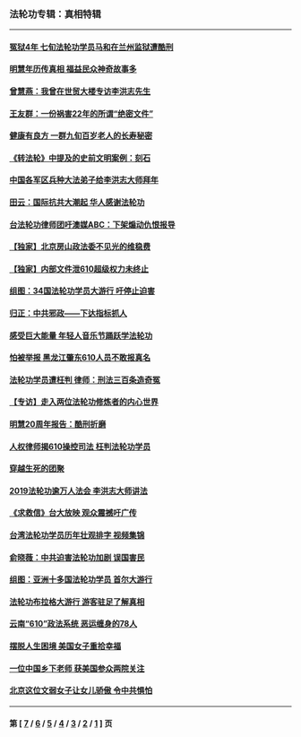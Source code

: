 ### 法轮功专辑：真相特辑
---
#### [冤狱4年 七旬法轮功学员马和在兰州监狱遭酷刑](../../pages/nf4389/n13304688.md?11060430) 
#### [明慧年历传真相 福益民众神奇故事多](../../pages/nf4389/n13294545.md?11060430) 
#### [曾慧燕：我曾在世贸大楼专访李洪志先生](../../pages/nf4389/n12898729.md?11060430) 
#### [王友群：一份祸害22年的所谓“绝密文件”](../../pages/nf4389/n12871750.md?11060430) 
#### [健康有良方 一群九旬百岁老人的长寿秘密](../../pages/nf4389/n12847475.md?11060430) 
#### [《转法轮》中提及的史前文明案例：刻石](../../pages/nf4389/n12758577.md?11060430) 
#### [中国各军区兵种大法弟子给李洪志大师拜年](../../pages/nf4389/n12750047.md?11060430) 
#### [田云：国际抗共大潮起 华人感谢法轮功](../../pages/nf4389/n12357708.md?11060430) 
#### [台法轮功律师团吁澳媒ABC：下架煽动仇恨报导](../../pages/nf4389/n12279917.md?11060430) 
#### [【独家】北京房山政法委不见光的维稳费](../../pages/nf4389/n12031979.md?11060430) 
#### [【独家】内部文件泄610超级权力未终止](../../pages/nf4389/n12023895.md?11060430) 
#### [组图：34国法轮功学员大游行 吁停止迫害](../../pages/nf4389/n11492658.md?11060430) 
#### [归正：中共邪政——下达指标抓人](../../pages/nf4389/n11474770.md?11060430) 
#### [感受巨大能量 年轻人音乐节踊跃学法轮功](../../pages/nf4389/n11441981.md?11060430) 
#### [怕被举报 黑龙江肇东610人员不敢报真名](../../pages/nf4389/n11436499.md?11060430) 
#### [法轮功学员遭枉判 律师：刑法三百条造奇冤](../../pages/nf4389/n11433943.md?11060430) 
#### [【专访】走入两位法轮功修炼者的内心世界](../../pages/nf4389/n11415623.md?11060430) 
#### [明慧20周年报告：酷刑折磨](../../pages/nf4389/n11387954.md?11060430) 
#### [人权律师揭610操控司法 枉判法轮功学员](../../pages/nf4389/n11313370.md?11060430) 
#### [穿越生死的团聚](../../pages/nf4389/n11258922.md?11060430) 
#### [2019法轮功逾万人法会 李洪志大师讲法](../../pages/nf4389/n11265303.md?11060430) 
#### [《求救信》台大放映 观众震撼吁广传](../../pages/nf4389/n10922251.md?11060430) 
#### [台湾法轮功学员历年壮观排字 视频集锦](../../pages/nf4389/n10878789.md?11060430) 
#### [俞晓薇：中共迫害法轮功加剧 误国害民](../../pages/nf4389/n10859260.md?11060430) 
#### [组图：亚洲十多国法轮功学员 首尔大游行](../../pages/nf4389/n10781149.md?11060430) 
#### [法轮功布拉格大游行 游客驻足了解真相](../../pages/nf4389/n10749360.md?11060430) 
#### [云南“610”政法系统 恶运缠身的78人](../../pages/nf4389/n10747534.md?11060430) 
#### [摆脱人生困境 美国女子重拾幸福](../../pages/nf4389/n10688678.md?11060430) 
#### [一位中国乡下老师 获美国参众两院关注](../../pages/nf4389/n10683927.md?11060430) 
#### [北京这位文弱女子让女儿骄傲 令中共惧怕](../../pages/nf4389/n10668341.md?11060430) 

---
#### 第 [ [7](./7.md?11060430) / [6](./6.md?11060430) / [5](./5.md?11060430) / [4](./4.md?11060430) / [3](./3.md?11060430) / [2](./2.md?11060430) / [1](./1.md?11060430) ] 页
